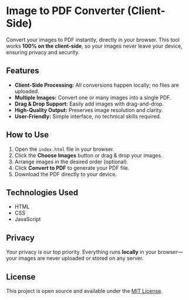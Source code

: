 # Image to PDF Converter (Client-Side)

Convert your images to PDF instantly, directly in your browser. This tool works **100% on the client-side**, so your images never leave your device, ensuring privacy and security.

## Features

- **Client-Side Processing:** All conversions happen locally; no files are uploaded.  
- **Multiple Images:** Convert one or many images into a single PDF.  
- **Drag & Drop Support:** Easily add images with drag-and-drop.  
- **High-Quality Output:** Preserves image resolution and clarity.  
- **User-Friendly:** Simple interface, no technical skills required.  

## How to Use

1. Open the `index.html` file in your browser.  
2. Click the **Choose Images** button or drag & drop your images.  
3. Arrange images in the desired order (optional).  
4. Click **Convert to PDF** to generate your PDF file.  
5. Download the PDF directly to your device.


## Technologies Used

- HTML  
- CSS  
- JavaScript  

## Privacy

Your privacy is our top priority. Everything runs **locally** in your browser—your images are never uploaded or stored on any server.

## License

This project is open source and available under the [MIT License](LICENSE).

